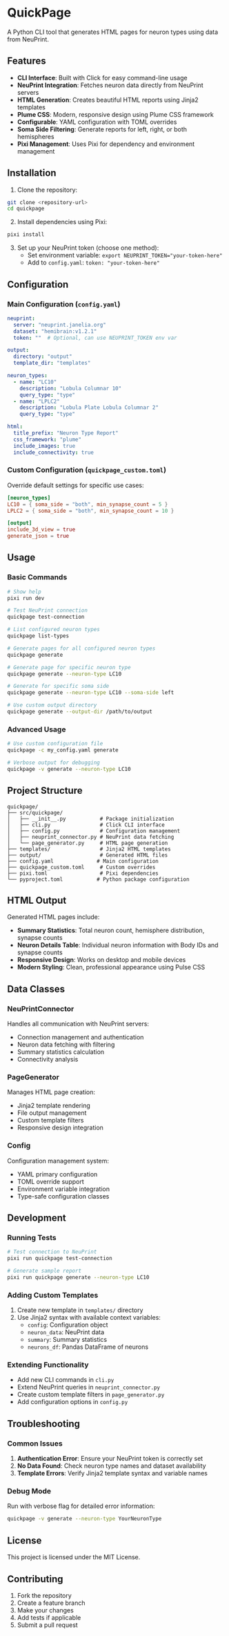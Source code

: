 # QuickPage

A Python CLI tool that generates HTML pages for neuron types using data from NeuPrint.

## Features

- **CLI Interface**: Built with Click for easy command-line usage
- **NeuPrint Integration**: Fetches neuron data directly from NeuPrint servers
- **HTML Generation**: Creates beautiful HTML reports using Jinja2 templates
- **Plume CSS**: Modern, responsive design using Plume CSS framework
- **Configurable**: YAML configuration with TOML overrides
- **Soma Side Filtering**: Generate reports for left, right, or both hemispheres
- **Pixi Management**: Uses Pixi for dependency and environment management

## Installation

1. Clone the repository:
```bash
git clone <repository-url>
cd quickpage
```

2. Install dependencies using Pixi:
```bash
pixi install
```

3. Set up your NeuPrint token (choose one method):
   - Set environment variable: `export NEUPRINT_TOKEN="your-token-here"`
   - Add to `config.yaml`: `token: "your-token-here"`

## Configuration

### Main Configuration (`config.yaml`)

```yaml
neuprint:
  server: "neuprint.janelia.org"
  dataset: "hemibrain:v1.2.1"
  token: ""  # Optional, can use NEUPRINT_TOKEN env var

output:
  directory: "output"
  template_dir: "templates"

neuron_types:
  - name: "LC10"
    description: "Lobula Columnar 10"
    query_type: "type"
  - name: "LPLC2"
    description: "Lobula Plate Lobula Columnar 2"
    query_type: "type"

html:
  title_prefix: "Neuron Type Report"
  css_framework: "plume"
  include_images: true
  include_connectivity: true
```

### Custom Configuration (`quickpage_custom.toml`)

Override default settings for specific use cases:

```toml
[neuron_types]
LC10 = { soma_side = "both", min_synapse_count = 5 }
LPLC2 = { soma_side = "both", min_synapse_count = 10 }

[output]
include_3d_view = true
generate_json = true
```

## Usage

### Basic Commands

```bash
# Show help
pixi run dev

# Test NeuPrint connection
quickpage test-connection

# List configured neuron types
quickpage list-types

# Generate pages for all configured neuron types
quickpage generate

# Generate page for specific neuron type
quickpage generate --neuron-type LC10

# Generate for specific soma side
quickpage generate --neuron-type LC10 --soma-side left

# Use custom output directory
quickpage generate --output-dir /path/to/output
```

### Advanced Usage

```bash
# Use custom configuration file
quickpage -c my_config.yaml generate

# Verbose output for debugging
quickpage -v generate --neuron-type LC10
```

## Project Structure

```
quickpage/
├── src/quickpage/
│   ├── __init__.py           # Package initialization
│   ├── cli.py                # Click CLI interface
│   ├── config.py             # Configuration management
│   ├── neuprint_connector.py # NeuPrint data fetching
│   └── page_generator.py     # HTML page generation
├── templates/                # Jinja2 HTML templates
├── output/                   # Generated HTML files
├── config.yaml              # Main configuration
├── quickpage_custom.toml     # Custom overrides
├── pixi.toml                 # Pixi dependencies
└── pyproject.toml           # Python package configuration
```

## HTML Output

Generated HTML pages include:

- **Summary Statistics**: Total neuron count, hemisphere distribution, synapse counts
- **Neuron Details Table**: Individual neuron information with Body IDs and synapse counts
- **Responsive Design**: Works on desktop and mobile devices
- **Modern Styling**: Clean, professional appearance using Pulse CSS

## Data Classes

### NeuPrintConnector

Handles all communication with NeuPrint servers:

- Connection management and authentication
- Neuron data fetching with filtering
- Summary statistics calculation
- Connectivity analysis

### PageGenerator

Manages HTML page creation:

- Jinja2 template rendering
- File output management
- Custom template filters
- Responsive design integration

### Config

Configuration management system:

- YAML primary configuration
- TOML override support
- Environment variable integration
- Type-safe configuration classes

## Development

### Running Tests

```bash
# Test connection to NeuPrint
pixi run quickpage test-connection

# Generate sample report
pixi run quickpage generate --neuron-type LC10
```

### Adding Custom Templates

1. Create new template in `templates/` directory
2. Use Jinja2 syntax with available context variables:
   - `config`: Configuration object
   - `neuron_data`: NeuPrint data
   - `summary`: Summary statistics
   - `neurons_df`: Pandas DataFrame of neurons

### Extending Functionality

- Add new CLI commands in `cli.py`
- Extend NeuPrint queries in `neuprint_connector.py`
- Create custom template filters in `page_generator.py`
- Add configuration options in `config.py`

## Troubleshooting

### Common Issues

1. **Authentication Error**: Ensure your NeuPrint token is correctly set
2. **No Data Found**: Check neuron type names and dataset availability
3. **Template Errors**: Verify Jinja2 template syntax and variable names

### Debug Mode

Run with verbose flag for detailed error information:

```bash
quickpage -v generate --neuron-type YourNeuronType
```

## License

This project is licensed under the MIT License.

## Contributing

1. Fork the repository
2. Create a feature branch
3. Make your changes
4. Add tests if applicable
5. Submit a pull request
